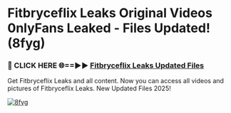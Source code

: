 # Fitbryceflix Leaks Original Videos 0nlyFans Leaked - Files Updated! (8fyg)

<h3>🔴 CLICK HERE 🌐==►► <a href="https://tinyurl.com/4seja8ks" rel="nofollow">Fitbryceflix Leaks Updated Files</a></h3>

Get Fitbryceflix Leaks and all content. Now you can access all videos and pictures of Fitbryceflix Leaks. New Updated Files 2025!

[![8fyg](https://i.imgur.com/EWjZXRe.gif)](https://tinyurl.com/4seja8ks)
